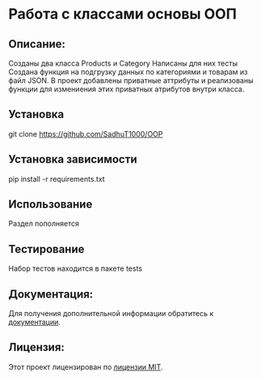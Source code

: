 # Работа с классами основы ООП

## Описание:
Созданы два класса  Products и  Category 
Написаны для них тесты
Создана функция на подгрузку данных по категориями и товарам из файл JSON.
В проект добавлены приватные аттрибуты и реализованы функции для измениения этих приватных атрибутов внутри класса.

## Установка 

git clone https://github.com/SadhuT1000/OOP

## Установка зависимости

pip install -r requirements.txt

## Использование 

Раздел пополняется

## Тестирование 

Набор тестов находится в пакете tests

## Документация:
Для получения дополнительной информации обратитесь к [документации](docs/README.md).

## Лицензия:

Этот проект лицензирован по [лицензии MIT](LICENSE).